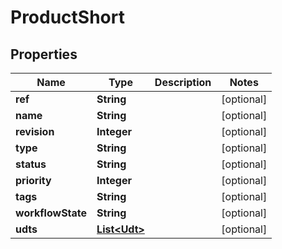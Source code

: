 
# ProductShort

## Properties
Name | Type | Description | Notes
------------ | ------------- | ------------- | -------------
**ref** | **String** |  |  [optional]
**name** | **String** |  |  [optional]
**revision** | **Integer** |  |  [optional]
**type** | **String** |  |  [optional]
**status** | **String** |  |  [optional]
**priority** | **Integer** |  |  [optional]
**tags** | **String** |  |  [optional]
**workflowState** | **String** |  |  [optional]
**udts** | [**List&lt;Udt&gt;**](Udt.md) |  |  [optional]




